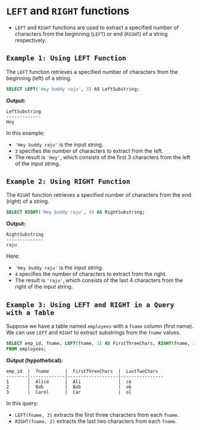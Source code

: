 # `LEFT` and `RIGHT` functions
- `LEFT` and `RIGHT` functions are used to extract a specified number of characters from the beginning (`LEFT`) or end (`RIGHT`) of a string respectively.

## `Example 1: Using LEFT Function`
The `LEFT` function retrieves a specified number of characters from the beginning (left) of a string.

```sql
SELECT LEFT('Hey buddy raju', 3) AS LeftSubstring;
```

**Output:**
```
LeftSubstring
-------------
Hey
```

In this example:
- `'Hey buddy raju'` is the input string.
- `3` specifies the number of characters to extract from the left.
- The result is `'Hey'`, which consists of the first 3 characters from the left of the input string.

## `Example 2: Using RIGHT Function`
The `RIGHT` function retrieves a specified number of characters from the end (right) of a string.

```sql
SELECT RIGHT('Hey buddy raju', 4) AS RightSubstring;
```

**Output:**
```
RightSubstring
--------------
raju
```

Here:
- `'Hey buddy raju'` is the input string.
- `4` specifies the number of characters to extract from the right.
- The result is `'raju'`, which consists of the last 4 characters from the right of the input string.

## `Example 3: Using LEFT and RIGHT in a Query with a Table`
Suppose we have a table named `employees` with a `fname` column (first name). We can use `LEFT` and `RIGHT` to extract substrings from the `fname` values.

```sql
SELECT emp_id, fname, LEFT(fname, 3) AS FirstThreeChars, RIGHT(fname, 2) AS LastTwoChars
FROM employees;
```

**Output (hypothetical):**
```
emp_id  |  fname      |  FirstThreeChars  |  LastTwoChars
--------|-------------|-------------------|----------------
1       |  Alice      |  Ali              |  ce
2       |  Bob        |  Bob              |  ob
3       |  Carol      |  Car              |  ol
```

In this query:
- `LEFT(fname, 3)` extracts the first three characters from each `fname`.
- `RIGHT(fname, 2)` extracts the last two characters from each `fname`.
